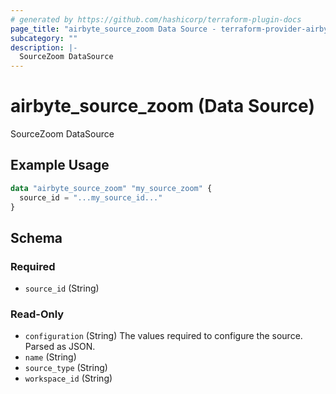 ```yaml
---
# generated by https://github.com/hashicorp/terraform-plugin-docs
page_title: "airbyte_source_zoom Data Source - terraform-provider-airbyte"
subcategory: ""
description: |-
  SourceZoom DataSource
---
```


# airbyte_source_zoom (Data Source)

SourceZoom DataSource

## Example Usage

```terraform
data "airbyte_source_zoom" "my_source_zoom" {
  source_id = "...my_source_id..."
}
```

<!-- schema generated by tfplugindocs -->
## Schema

### Required

- `source_id` (String)

### Read-Only

- `configuration` (String) The values required to configure the source. Parsed as JSON.
- `name` (String)
- `source_type` (String)
- `workspace_id` (String)


